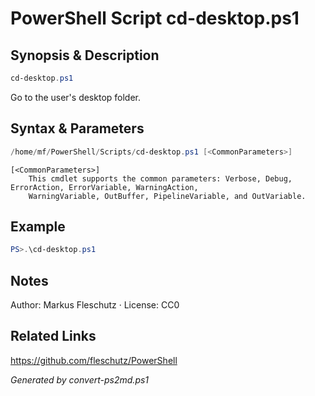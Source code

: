 # PowerShell Script cd-desktop.ps1

## Synopsis & Description
```powershell
cd-desktop.ps1
```

Go to the user's desktop folder.

## Syntax & Parameters
```powershell
/home/mf/PowerShell/Scripts/cd-desktop.ps1 [<CommonParameters>]
```

```
[<CommonParameters>]
    This cmdlet supports the common parameters: Verbose, Debug, ErrorAction, ErrorVariable, WarningAction, 
    WarningVariable, OutBuffer, PipelineVariable, and OutVariable.
```

## Example
```powershell
PS>.\cd-desktop.ps1
```


## Notes
Author: Markus Fleschutz · License: CC0

## Related Links
https://github.com/fleschutz/PowerShell

*Generated by convert-ps2md.ps1*
